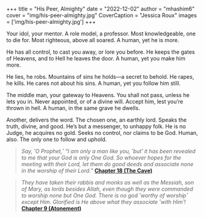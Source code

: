 +++
title = "His Peer, Almighty"
date = "2022-12-02"
author = "mhashim6"
cover = "img/his-peer-almighty.jpg"
CoverCaption = "Jessica Roux"
images = ['img/his-peer-almighty.jpg']
+++

Your idol, your mentor. A role model, a professor.  Most knowledgeable, one to die for. Most righteous, above all soared. A human, yet he is more.

He has all control, to cast you away, or lore you before. He keeps the gates of Heavens, and to Hell he leaves the door. A human, yet you make him more.

He lies, he robs. Mountains of sins he holds—a secret to behold. He rapes, he kills. He cares not about his sins. A human, yet you follow him still.

The middle man, your gateway to Heavens. You shall not pass, unless he lets you in. Never appointed, or of a divine will. Accept him, lest you’re thrown in hell. A human, in the same grave he dwells.

Another, delivers the word. The chosen one, an earthly lord. Speaks the truth, divine, and good. He’s but a messenger, to unhappy folk. He is no Judge, he acquires no gold. Seeks no control, nor claims to be God. Human, also. The only one to follow and uphold.

> _Say, ˹O Prophet,˺ “I am only a man like you, ˹but˺ it has been revealed to me that your God is only One God. So whoever hopes for the meeting with their Lord, let them do good deeds and associate none in the worship of their Lord.”_
> **[Chapter 18 (The Cave)](https://quran.com/18?startingVerse=110)**

> _They have taken their rabbis and monks as well as the Messiah, son of Mary, as lords besides Allah, even though they were commanded to worship none but One God. There is no god ˹worthy of worship˺ except Him. Glorified is He above what they associate ˹with Him˺!_
> **[Chapter 9 (Atonement)](https://quran.com/9?startingVerse=31)**

